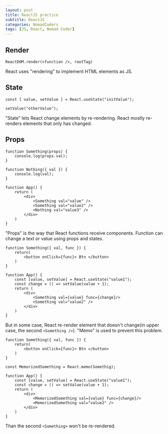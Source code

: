 ```yaml
---
layout: post
title: ReactJS practice
subtitle: ReactJS
categories: NomadCoders
tags: [JS, React, Nomad Coder]
---
```


## Render
~~~React
ReactDOM.render(<function />, rootTag)
~~~

React uses "rendering" to implement HTML elements as JS.

## State

~~~React
const [ value, setValue ] = React.useState("initValue");

setValue("otherValue");
~~~

"State" lets React change elements by re-rendering. React mostly re-renders elements that only has changed.  

## Props

~~~React
function Something(props) {
    console.log(props.val);
}

function Nothing({ val }) {
    console.log(val);
}

function App() {
    return (
        <div>
            <Something val="value" />
            <Something val="value2" />
            <Nothing val="value3" />
        </div>
    )
}
~~~

"Props" is the way that React functions receive components. Function can change a text or value using props and states.   

~~~React
function Something({ val, func }) {
    return(
        <button onClick={func}> Btn </button>
    )
}

function App() {
    const [value, setValue] = React.useState("value1");
    const change = () => setValue(value + 1);
    return (
        <div>
            <Something val={value} func={change}/>
            <Something val="value2" />
        </div>
    )
}
~~~

But in some case, React re-render element that doesn't change(in upper case, the second `<Something />`). "Memo" is used to prevent this problem.  

~~~React
function Something({ val, func }) {
    return(
        <button onClick={func}> Btn </button>
    )
}

const MemorizedSomething = React.memo(Somethig);

function App() {
    const [value, setValue] = React.useState("value1");
    const change = () => setValue(value + 1);
    return (
        <div>
            <MemorizedSomething val={value} func={change}/>
            <MemorizedSomething val="value2" />
        </div>
    )
}
~~~

Than the second `<Something>` won't be re-rendered.  
